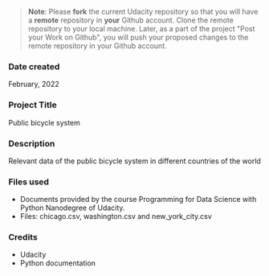 >**Note**: Please **fork** the current Udacity repository so that you will have a **remote** repository in **your** Github account. Clone the remote repository to your local machine. Later, as a part of the project "Post your Work on Github", you will push your proposed changes to the remote repository in your Github account.

### Date created
February, 2022

### Project Title
Public bicycle system

### Description
Relevant data of the public bicycle system in different countries of the world

### Files used
- Documents provided by the course Programming for Data Science with Python Nanodegree of Udacity.
- Files: chicago.csv, washington.csv and new_york_city.csv

### Credits
- Udacity
- Python documentation

